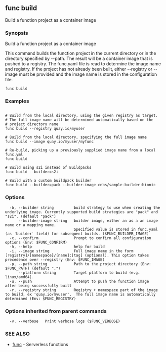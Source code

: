 ## func build

Build a function project as a container image

### Synopsis

Build a function project as a container image

This command builds the function project in the current directory or in the directory
specified by --path. The result will be a container image that is pushed to a registry.
The func.yaml file is read to determine the image name and registry.
If the project has not already been built, either --registry or --image must be provided
and the image name is stored in the configuration file.


```
func build
```

### Examples

```

# Build from the local directory, using the given registry as target.
# The full image name will be determined automatically based on the
# project directory name
func build --registry quay.io/myuser

# Build from the local directory, specifying the full image name
func build --image quay.io/myuser/myfunc

# Re-build, picking up a previously supplied image name from a local func.yml
func build

# Build using s2i instead of Buildpacks
func build --builder=s2i

# Build with a custom buildpack builder
func build --builder=pack --builder-image cnbs/sample-builder:bionic

```

### Options

```
  -b, --builder string         build strategy to use when creating the underlying image. Currently supported build strategies are "pack" and "s2i". (default "pack")
      --builder-image string   builder image, either an as a an image name or a mapping name.
                               Specified value is stored in func.yaml (as 'builder' field) for subsequent builds. ($FUNC_BUILDER_IMAGE)
  -c, --confirm                Prompt to confirm all configuration options (Env: $FUNC_CONFIRM)
  -h, --help                   help for build
  -i, --image string           Full image name in the form [registry]/[namespace]/[name]:[tag] (optional). This option takes precedence over --registry (Env: $FUNC_IMAGE)
  -p, --path string            Path to the project directory (Env: $FUNC_PATH) (default ".")
      --platform string        Target platform to build (e.g. linux/amd64).
  -u, --push                   Attempt to push the function image after being successfully built
  -r, --registry string        Registry + namespace part of the image to build, ex 'quay.io/myuser'.  The full image name is automatically determined (Env: $FUNC_REGISTRY)
```

### Options inherited from parent commands

```
  -v, --verbose   Print verbose logs ($FUNC_VERBOSE)
```

### SEE ALSO

* [func](func.md)	 - Serverless functions

